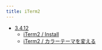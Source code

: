 ```yaml
---
title: iTerm2
---
```



- [3.4.12](/n/iTerm2/3.4.12/index.md)
    - [iTerm2 / Install](/d/2021/10/30/iTerm2_をインストールする.md)
    - [iTerm2 / カラーテーマを変える](/d/2022/01/07/iTerm2_のカラーテーマを変える.md)




